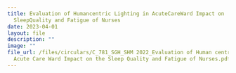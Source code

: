 ```yaml
---
title: Evaluation of Humancentric Lighting in AcuteCareWard Impact on
  SleepQuality and Fatigue of Nurses
date: 2023-04-01
layout: file
description: ""
image: ""
file_url: /files/circulars/C_781_SGH_SHM 2022_Evaluation of Human centric Lighting in an
  Acute Care Ward Impact on the Sleep Quality and Fatigue of Nurses.pdf
---
```

